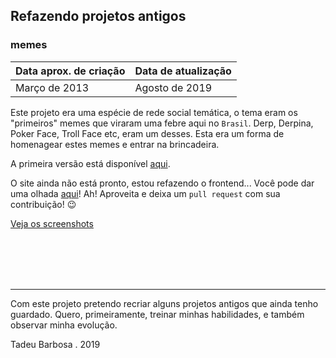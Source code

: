 ## Refazendo projetos antigos
### memes

Data aprox. de criação | Data de atualização
------------ | -------------
Março de 2013 | Agosto de 2019

Este projeto era uma espécie de rede social temática, o tema eram os "primeiros" memes que viraram uma febre aqui no `Brasil`. Derp, Derpina, Poker Face, Troll Face etc, eram um desses.
Esta era um forma de homenagear estes memes e entrar na brincadeira.

A primeira versão está disponível [aqui](https://github.com/refazendo-projetos-antigos/memes/tree/first-version).

O site ainda não está pronto, estou refazendo o frontend... Você pode dar uma olhada [aqui](https://refazendo-projetos-antigos.github.io/memes)!
Ah! Aproveita e deixa um `pull request` com sua contribuição! :wink:

[Veja os screenshots](https://github.com/refazendo-projetos-antigos/memes/tree/master/public/images/screenshots)

<br>
<br>
<br>
<br>

---

Com este projeto pretendo recriar alguns projetos antigos que ainda tenho guardado. Quero, primeiramente, treinar minhas habilidades, e também observar minha evolução.

Tadeu Barbosa . 2019
